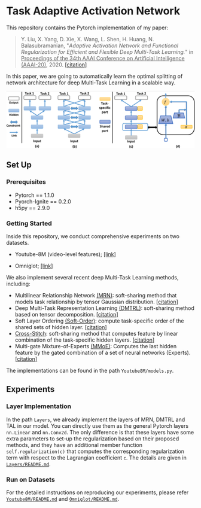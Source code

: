 # Task Adaptive Activation Network
This repository contains the Pytorch implementation of my paper:
> Y. Liu, X. Yang, D. Xie, X. Wang, L. Shen, H. Huang, N. Balasubramanian,
"_Adaptive Activation Network and Functional Regularization for Efficient and Flexible Deep Multi-Task Learning._" 
in <ins>Proceedings of the 34th AAAI Conference on Artificial Intelligence (AAAI-20)</ins>, 2020. [[citation]](Documents/TAAN.bib)

In this paper, we are going to automatically learn the optimal splitting of network architecture for deep Multi-Task
Learning in a scalable way.

<img src="Documents/architecture.png" width="900px" alt="Architecture">

## Set Up
### Prerequisites
 - Pytorch == 1.1.0
 - Pyorch-Ignite == 0.2.0
 - h5py == 2.9.0
 
### Getting Started
Inside this repository, we conduct comprehensive experiments on two datasets.
- Youtube-8M (video-level features); [[link]](https://research.google.com/youtube8m/)

- Omniglot; [[link]](https://github.com/brendenlake/omniglot)

We also implement several recent deep Multi-Task Learning methods, including:

- Multilinear Relationship Network [(MRN)](https://papers.nips.cc/paper/6757-learning-multiple-tasks-with-multilinear-relationship-networks): soft-sharing method that models task relationship
by tensor Gaussian distribution. [[citation]](Documents/MRN.bib)
- Deep Multi-Task Representation Learning [(DMTRL)](https://openreview.net/forum?id=SkhU2fcll): soft-sharing method based on tensor decomposition. [[citation]](Documents/DMTRL.bib)
- Soft Layer Ordering [(Soft-Order)](): compute task-specific order of the shared sets of hidden layer. [[citation]](Documents/Soft_Order.bib)
- [Cross-Stitch](https://openreview.net/forum?id=SkhU2fcll): soft-sharing method that computes feature by linear combination of the task-specific hidden layers. [[citation]](Documents/cross_stitch.bib)
- Multi-gate Mixture-of-Experts [(MMoE)](https://dl.acm.org/doi/10.1145/3219819.3220007): Computes the last hidden feature by the gated combination of a set of neural networks (Experts). [[citation]](Documents/MMoE.bib)

The implementations can be found in the path `Youtube8M/models.py`.

## Experiments

### Layer Implementation
In the path `Layers`, we already implement the layers of MRN, DMTRL and TAL in our model. You can directly use them as the 
general Pytorch layers `nn.Linear` and `nn.Conv2d`. The only difference is that these layers have some extra parameters to set-up the regularization based on their proposed methods,
and they have an additional member function `self.regularization(c)` that computes the corresponding
regularization term with respect to the Lagrangian coefficient `c`. The details are given in [`Layers/README.md`](Layers/README.md).

### Run on Datasets
For the detailed instructions on reproducing our experiments, please refer
[`Youtube8M/README.md`](Youtube8M/README.md) and [`Omniglot/README.md`](Omniglot/README.md).
